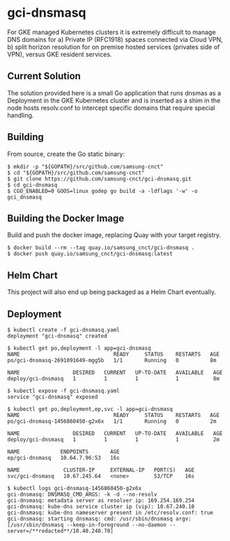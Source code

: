 # gci-dnsmasq

For GKE managed Kubernetes clusters it is extremely difficult to manage DNS
domains for a) Private IP (RFC1918) spaces connected via Cloud VPN, b) split
horizon resolution for on premise hosted services (privates side of VPN), 
versus GKE resident services.  

## Current Solution

The solution provided here is a small Go application that runs dnsmas as a 
Deployment in the GKE Kubernetes cluster and is inserted as a shim in the
node hosts resolv.conf to intercept specific domains that require special
handling.

## Building
From source, create the Go static binary:
```
$ mkdir -p "${GOPATH}/src/github.com/samsung-cnct"
$ cd "${GOPATH}/src/github.com/samsung-cnct"
$ git clone https://github.com/samsung-cnct/gci-dnsmasq.git
$ cd gci-dnsmasq
$ CGO_ENABLED=0 GOOS=linux godep go build -a -ldflags '-w' -o gci_dnsmasq
```
## Building the Docker Image
Build and push the docker image, replacing Quay with your target registry.
```
$ docker build --rm --tag quay.io/samsung_cnct/gci-dnsmasq .
$ docker push quay.io/samsung_cnct/gci-dnsmasq:latest
```

## Helm Chart
This project will also end up being packaged as a Helm Chart eventually.

## Deployment
```
$ kubectl create -f gci-dnsmasq.yaml
deployment "gci-dnsmasq" created

$ kubectl get po,deployment -l app=gci-dnsmasq
NAME                              READY     STATUS    RESTARTS   AGE
po/gci-dnsmasq-2691091649-mgg5b   1/1       Running   0          8m

NAME                 DESIRED   CURRENT   UP-TO-DATE   AVAILABLE   AGE
deploy/gci-dnsmasq   1         1         1            1           8m

$ kubectl expose -f gci-dnsmasq.yaml 
service "gci-dnsmasq" exposed

$ kubectl get po,deployment,ep,svc -l app=gci-dnsmasq
NAME                              READY     STATUS    RESTARTS   AGE
po/gci-dnsmasq-1456860450-g2x6x   1/1       Running   0          2m

NAME                 DESIRED   CURRENT   UP-TO-DATE   AVAILABLE   AGE
deploy/gci-dnsmasq   1         1         1            1           2m

NAME             ENDPOINTS       AGE
ep/gci-dnsmasq   10.64.7.96:53   16s

NAME              CLUSTER-IP     EXTERNAL-IP   PORT(S)   AGE
svc/gci-dnsmasq   10.67.245.64   <none>        53/TCP    16s

$ kubectl logs gci-dnsmasq-1456860450-g2x6x
gci-dnsmasq: DNSMASQ_CMD_ARGS: -k -d --no-resolv
gci-dnsmasq: metadata server as resolver ip: 169.254.169.254
gci-dnsmasq: kube-dns service cluster ip (vip): 10.67.240.10
gci-dnsmasq: kube-dns nameserver present in /etc/resolv.conf: true
gci-dnsmasq: starting dnsmasq: cmd: /usr/sbin/dnsmasq argv: [/usr/sbin/dnsmasq --keep-in-foreground --no-daemon --server=/**redacted**/10.40.240.70]
```
